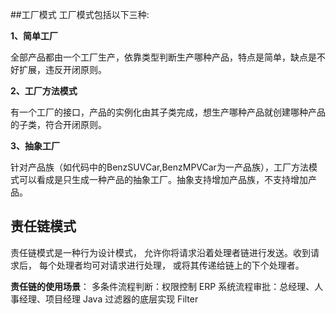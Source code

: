 ##工厂模式
工厂模式包括以下三种:

**1、简单工厂**

全部产品都由一个工厂生产，依靠类型判断生产哪种产品，特点是简单，缺点是不好扩展，违反开闭原则。

**2、工厂方法模式**

有一个工厂的接口，产品的实例化由其子类完成，想生产哪种产品就创建哪种产品的子类，符合开闭原则。

**3、抽象工厂**

针对产品族（如代码中的BenzSUVCar,BenzMPVCar为一产品族），工厂方法模式可以看成是只生成一种产品的抽象工厂。抽象支持增加产品族，不支持增加产品。


## 责任链模式
责任链模式是一种行为设计模式， 允许你将请求沿着处理者链进行发送。收到请求后， 每个处理者均可对请求进行处理， 或将其传递给链上的下个处理者。

**责任链的使用场景**：
多条件流程判断：权限控制
ERP 系统流程审批：总经理、人事经理、项目经理
Java 过滤器的底层实现 Filter